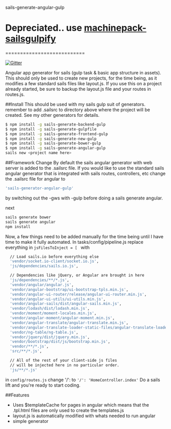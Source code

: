 sails-generate-angular-gulp
# Depreciated.. use [machinepack-sailsgulpify](https://github.com/Karnith/machinepack-sailsgulpify)
===========================

[![Gitter](https://badges.gitter.im/Join%20Chat.svg)](https://gitter.im/Karnith/sails-generate-angular-gulp?utm_source=badge&utm_medium=badge&utm_campaign=pr-badge&utm_content=badge)

Angular app generator for sails (gulp task &amp; basic app structure in assets). This should only be used to create
new projects, for the time being, as it modifies a few standard sails files like layout.js. If you use this on a project
already started, be sure to backup the layout.js file and your routes in routes.js.

##Install
This should be used with my sails gulp suit of generators. remember to add .sailsrc to directory above
where the project will be created. See my other generators for details.
```sh
$ npm install -g sails-generate-backend-gulp
$ npm install -g sails-generate-gulpfile
$ npm install -g sails-generate-frontend-gulp
$ npm install -g sails-generate-new-gulp
$ npm install -g sails-generate-bower-gulp
$ npm install -g sails-generate-angular-gulp
sails new <project name here>
```
##Framework Change
By default the sails angular generator with web server is added to the .sailsrc file.
If you would like to use the standard sails angular generator that is integrated with sails routes, controllers, etc
change the .sailsrc file for angular to

```sh
'sails-generator-angular-gulp'
```
by switching out the -gws with -gulp before doing a sails generate angular.

next
```sh
sails generate bower
sails generate angular
npm install
```
Now, a few things need to be added manually for the time being until I have time to make it fully automated.
In  tasks/config/pipeline.js replace everything in ```jsFilesToInject = [ ``` with
```sh
  // Load sails.io before everything else
  'vendor/socket.io-client/socket.io.js',
  'js/dependencies/sails.io.js',

  // Dependencies like jQuery, or Angular are brought in here
  'js/dependencies/**/*.js',
  'vendor/angular/angular.js',
  'vendor/angular-bootstrap/ui-bootstrap-tpls.min.js',
  'vendor/angular-ui-router/release/angular-ui-router.min.js',
  'vendor/angular-ui-utils/ui-utils.min.js',
  'vendor/angular-sails/dist/angular-sails.min.js',
  'vendor/lodash/dist/lodash.min.js',
  'vendor/moment/moment-locales.min.js',
  'vendor/angular-moment/angular-moment.min.js',
  'vendor/angular-translate/angular-translate.min.js',
  'vendor/angular-translate-loader-static-files/angular-translate-loader-static-files.min.js',
  'vendor/ng-table/ng-table.js',
  'vendor/jquery/dist/jquery.min.js',
  'vendor/bootstrap/dist/js/bootstrap.min.js',
  'vendor/**/*.js',
  'src/**/*.js',

  // All of the rest of your client-side js files
  // will be injected here in no particular order.
  'js/**/*.js'
```
in ``` config/routes.js ``` change '/': to ``` '/': 'HomeController.index' ```
Do a sails lift and you're ready to start coding.

##Features
- Uses $templateCache for pages in angular which means that the .tpl.html files are only used to create the templates.js
- layout.js is automatically modified with whats needed to run angular
- simple generator
